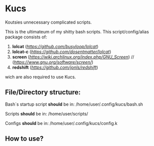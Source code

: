 # Kucs
Koutsies unnecessary complicated scripts.

This is the ultimateum of my shitty bash scripts.
This script/config/alias package consists of:
1. **lolcat** (*https://github.com/busyloop/lolcat*)
2. **lolcat-c** (*https://github.com/dosentmatter/lolcat*)
3. **screen** (*https://wiki.archlinux.org/index.php/GNU_Screen*) // (*https://www.gnu.org/software/screen/*)
4. **redshift** (*https://github.com/jonls/redshift*)

wich are also required to use Kucs.


File/Directory structure: 
-

Bash´s startup script **should** be in: /home/user/.config/kucs/bash.sh


Scripts **should** be in: /home/user/scripts/


Configs **should** be in: /home/user/.config/kucs/config.k

How to use?
-
